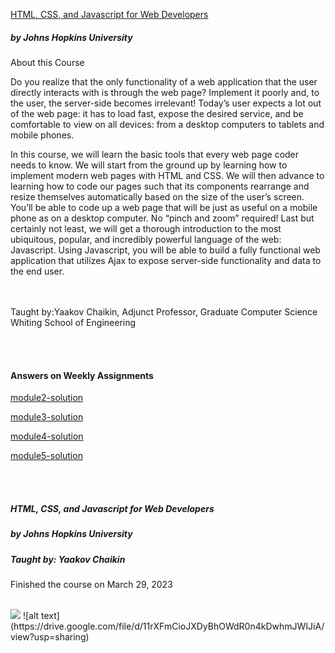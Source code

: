 <a href="https://www.coursera.org/learn/html-css-javascript-for-web-developers/home/info" target="_blank">HTML, CSS, and Javascript for Web Developers</a>
<br>
<div>
<h5>by Johns Hopkins University</h5>


<xh5>About this Course</h5>
<p>Do you realize that the only functionality of a web application that the user directly interacts with is through the web page? Implement it poorly and, to the user, the server-side becomes irrelevant! Today’s user expects a lot out of the web page: it has to load fast, expose the desired service, and be comfortable to view on all devices: from a desktop computers to tablets and mobile phones. </p>

<p>In this course, we will learn the basic tools that every web page coder needs to know. We will start from the ground up by learning how to implement modern web pages with HTML and CSS. We will then advance to learning how to code our pages such that its components rearrange and resize themselves automatically based on the size of the user’s screen. You’ll be able to code up a web page that will be just as useful on a mobile phone as on a desktop computer. No “pinch and zoom” required! Last but certainly not least, we will get a thorough introduction to the most ubiquitous, popular, and incredibly powerful language of the web: Javascript. Using Javascript, you will be able to build a fully functional web application that utilizes Ajax to expose server-side functionality and data to the end user.</p>


<br><br>
Taught by:Yaakov Chaikin, Adjunct Professor, Graduate Computer Science
Whiting School of Engineering

</div>

<div>
<br><br>
<h4>Answers on Weekly Assignments</h4>
<p><a href="https://github.com/darylduremdes/module2-solution" target="_blank">module2-solution<a></p>
<p><a href="https://github.com/darylduremdes/module3-solution" target="_blank">module3-solution<a></p>
<p><a href="https://github.com/darylduremdes/module4-solution" target="_blank">module4-solution<a></p>
<p><a href="https://github.com/darylduremdes/module5-solution" target="_blank">module5-solution<a></p>
</div>

<div>
<br><br>
 
<h5>HTML, CSS, and Javascript for Web Developers</h5>
<h5>by Johns Hopkins University</h5>
<h5>Taught by: Yaakov Chaikin</h5>
<p>Finished the course on March 29, 2023</p>
<br>
<img src="https://drive.google.com/file/d/11rXFmCioJXDyBhOWdR0n4kDwhmJWIJiA/view?usp=sharing">
![alt text](https://drive.google.com/file/d/11rXFmCioJXDyBhOWdR0n4kDwhmJWIJiA/view?usp=sharing)
  
</div>
  
  
  
  
  
  
  
  
  
  

